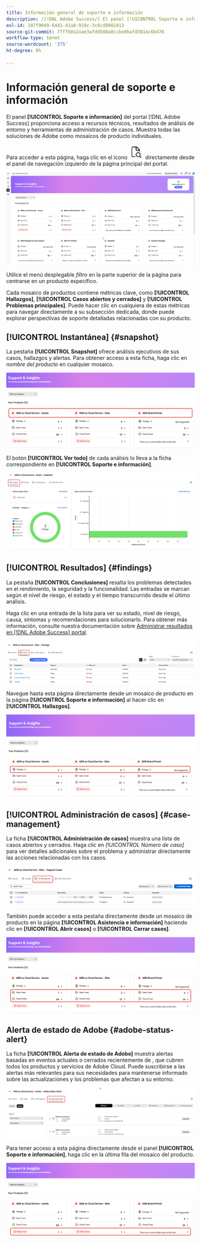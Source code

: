 ```yaml
---
title: Información general de soporte e información
description: /[!DNL Adobe Success/] El panel [!UICONTROL Soporte e información] del portal proporciona acceso a recursos técnicos, resultados de análisis de entorno y herramientas de administración de casos.
exl-id: 107f9049-64d1-41a8-919c-3c6cd8982413
source-git-commit: 7fffb0a2aae3afdd508a0ccbe0bafd3814c6b476
workflow-type: tm+mt
source-wordcount: '375'
ht-degree: 0%

---
```


# Información general de soporte e información

El panel **[!UICONTROL Soporte e información]** del portal [!DNL Adobe Success] proporciona acceso a recursos técnicos, resultados de análisis de entorno y herramientas de administración de casos. Muestra todas las soluciones de Adobe como mosaicos de producto individuales.

Para acceder a esta página, haga clic en el icono ![support-and-insights-icon](/help/adobe-success-portal/assets/support-and-insight-icon.png) directamente desde el panel de navegación izquierdo de la página principal del portal.

![página de aterrizaje de ayuda e información](/help/adobe-success-portal/assets/support-and-insights-landing-page.png)

Utilice el menú desplegable *filtro* en la parte superior de la página para centrarse en un producto específico.

Cada mosaico de productos contiene métricas clave, como **[!UICONTROL Hallazgos]**, **[!UICONTROL Casos abiertos y cerrados]** y **[!UICONTROL Problemas principales]**. Puede hacer clic en cualquiera de estas métricas para navegar directamente a su subsección dedicada, donde puede explorar perspectivas de soporte detalladas relacionadas con su producto.

## [!UICONTROL Instantánea] {#snapshot}

La pestaña **[!UICONTROL Snapshot]** ofrece análisis ejecutivos de sus casos, hallazgos y alertas. Para obtener acceso a esta ficha, haga clic en *nombre del producto* en cualquier mosaico.

![tarjeta-de-soporte-e-información](/help/adobe-success-portal/assets/snapshot-from-support-insights-card.png)

El botón **[!UICONTROL Ver todo]** de cada análisis lo lleva a la ficha correspondiente en **[!UICONTROL Soporte e información]**.

![ficha de instantánea](/help/adobe-success-portal/assets/snapshot-tab-support-and-insights.png)

## [!UICONTROL Resultados] {#findings}

La pestaña **[!UICONTROL Conclusiones]** resalta los problemas detectados en el rendimiento, la seguridad y la funcionalidad. Las entradas se marcan según el nivel de riesgo, el estado y el tiempo transcurrido desde el último análisis.

Haga clic en una entrada de la lista para ver su estado, nivel de riesgo, causa, síntomas y recomendaciones para solucionarlo. Para obtener más información, consulte nuestra documentación sobre [Administrar resultados en [!DNL Adobe Success] portal](/help/adobe-success-portal/technical-persona/support-and-insights/manage-findings-adobe-success-portal.md).

![ficha de resultados](/help/adobe-success-portal/assets/findings-tab-support-and-insights.png)

Navegue hasta esta página directamente desde un mosaico de producto en la página **[!UICONTROL Soporte e información]** al hacer clic en **[!UICONTROL Hallazgos]**.

![tarjeta-conclusiones-de-soporte-y-datos](/help/adobe-success-portal/assets/findings-from-support-and-insights-card.png)

## [!UICONTROL Administración de casos] {#case-management}

La ficha **[!UICONTROL Administración de casos]** muestra una lista de casos abiertos y cerrados. Haga clic en *[!UICONTROL Número de caso]* para ver detalles adicionales sobre el problema y administrar directamente las acciones relacionadas con los casos.

![ficha-administración-de-casos](/help/adobe-success-portal/assets/case-management-tab-support-and-insights.png)

También puede acceder a esta pestaña directamente desde un mosaico de producto en la página **[!UICONTROL Asistencia e información]** haciendo clic en **[!UICONTROL Abrir casos]** o **[!UICONTROL Cerrar casos]**.

![tarjeta de información y asistencia para la administración de casos](/help/adobe-success-portal/assets/case-management-from-support-insights-card.png)

## Alerta de estado de Adobe {#adobe-status-alert}

La ficha **[!UICONTROL Alerta de estado de Adobe]** muestra alertas basadas en eventos actuales o cerrados recientemente de , que cubren todos los productos y servicios de Adobe Cloud. Puede suscribirse a las alertas más relevantes para sus necesidades para mantenerse informado sobre las actualizaciones y los problemas que afectan a su entorno.

![adobe-status-alert-tab](/help/adobe-success-portal/assets/status-alert-tab-support-and-insights.png)

Para tener acceso a esta página directamente desde el panel **[!UICONTROL Soporte e información]**, haga clic en la última fila del mosaico del producto.

![adobe-status-alert-support-and-insights-card](/help/adobe-success-portal/assets/status-alerts-from-support-insights-card.png)
